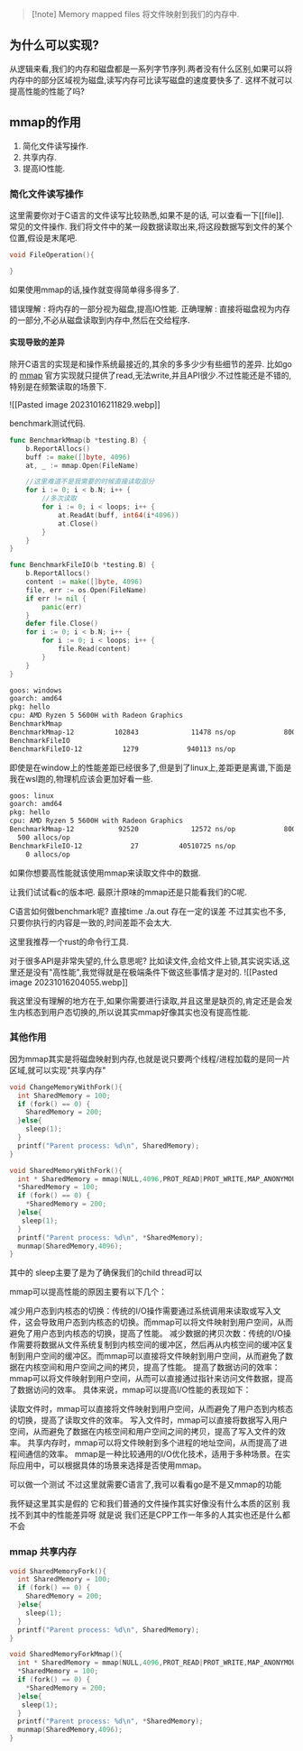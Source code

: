 >[!note] Memory mapped files 将文件映射到我们的内存中.

## 为什么可以实现?

从逻辑来看,我们的内存和磁盘都是一系列字节序列.两者没有什么区别,如果可以将内存中的部分区域视为磁盘,读写内存可比读写磁盘的速度要快多了. 
这样不就可以提高性能的性能了吗?

## mmap的作用

1. 简化文件读写操作. 
2. 共享内存.
3. 提高IO性能. 

### 简化文件读写操作 

这里需要你对于C语言的文件读写比较熟悉,如果不是的话, 可以查看一下[[file]].
常见的文件操作. 我们将文件中的某一段数据读取出来,将这段数据写到文件的某个位置,假设是末尾吧. 

```c
void FileOperation(){

}
```



如果使用mmap的话,操作就变得简单得多得多了.










错误理解 : 将内存的一部分视为磁盘,提高IO性能.
正确理解 : 直接将磁盘视为内存的一部分,不必从磁盘读取到内存中,然后在交给程序. 

#### 实现导致的差异

除开C语言的实现是和操作系统最接近的,其余的多多少少有些细节的差异.
比如go的 [mmap](https://pkg.go.dev/golang.org/x/exp/mmap) 官方实现就只提供了read,无法write,并且API很少.不过性能还是不错的,特别是在频繁读取的场景下. 

![[Pasted image 20231016211829.webp]]

benchmark测试代码.

```go
func BenchmarkMmap(b *testing.B) {
	b.ReportAllocs()
	buff := make([]byte, 4096)
	at, _ := mmap.Open(FileName)

	//这里难道不是我需要的时候直接读取部分
	for i := 0; i < b.N; i++ {
		//多次读取
		for i := 0; i < loops; i++ {
			at.ReadAt(buff, int64(i*4096))
			at.Close()
		}
	}
}

func BenchmarkFileIO(b *testing.B) {
	b.ReportAllocs()
	content := make([]byte, 4096)
	file, err := os.Open(FileName)
	if err != nil {
		panic(err)
	}
	defer file.Close()
	for i := 0; i < b.N; i++ {
		for i := 0; i < loops; i++ {
			file.Read(content)
		}
	}
}

```

```bash
goos: windows
goarch: amd64
pkg: hello
cpu: AMD Ryzen 5 5600H with Radeon Graphics
BenchmarkMmap
BenchmarkMmap-12          102843             11478 ns/op            8000 B/op 500 allocs/op
BenchmarkFileIO
BenchmarkFileIO-12          1279            940113 ns/op               3 B/op 0 allocs/op
```

即使是在window上的性能差距已经很多了,但是到了linux上,差距更是离谱,下面是我在wsl跑的,物理机应该会更加好看一些.
```bash
goos: linux
goarch: amd64
pkg: hello
cpu: AMD Ryzen 5 5600H with Radeon Graphics
BenchmarkMmap-12           92520             12572 ns/op            8000 B/op     
  500 allocs/op
BenchmarkFileIO-12            27          40510725 ns/op               4 B/op     
    0 allocs/op
```


如果你想要高性能就该使用mmap来读取文件中的数据. 


让我们试试看c的版本吧. 最原汁原味的mmap还是只能看我们的C呢. 

C语言如何做benchmark呢? 直接time ./a.out  存在一定的误差 不过其实也不多,只要你执行的内容是一致的,时间差距不会太大.

这里我推荐一个rust的命令行工具.


对于很多API是非常失望的,什么意思呢?
比如读文件,会给文件上锁,其实说实话,这里还是没有"高性能",我觉得就是在极端条件下做这些事情才是对的.
![[Pasted image 20231016204055.webp]]


我这里没有理解的地方在于,如果你需要进行读取,并且这里是缺页的,肯定还是会发生内核态到用户态切换的,所以说其实mmap好像其实也没有提高性能.













### 其他作用

因为mmap其实是将磁盘映射到内存,也就是说只要两个线程/进程加载的是同一片区域,就可以实现"共享内存"

```c
void ChangeMemoryWithFork(){
  int SharedMemory = 100;
  if (fork() == 0) {
    SharedMemory = 200;
  }else{
    sleep(1);
  } 
  printf("Parent process: %d\n", SharedMemory);
}

void SharedMemoryWithFork(){
  int * SharedMemory = mmap(NULL,4096,PROT_READ|PROT_WRITE,MAP_ANONYMOUS|MAP_SHARED,-1,0);
  *SharedMemory = 100;
  if (fork() == 0) {
    *SharedMemory = 200;
  }else{
   sleep(1);
  }
  printf("Parent process: %d\n", *SharedMemory);
  munmap(SharedMemory,4096);
}
```

其中的 sleep主要了是为了确保我们的child thread可以




mmap可以提高性能的原因主要有以下几个：


减少用户态到内核态的切换：传统的I/O操作需要通过系统调用来读取或写入文件，这会导致用户态到内核态的切换。而mmap可以将文件映射到用户空间，从而避免了用户态到内核态的切换，提高了性能。
减少数据的拷贝次数：传统的I/O操作需要将数据从文件系统复制到内核空间的缓冲区，然后再从内核空间的缓冲区复制到用户空间的缓冲区。而mmap可以直接将文件映射到用户空间，从而避免了数据在内核空间和用户空间之间的拷贝，提高了性能。
提高了数据访问的效率：mmap可以将文件映射到用户空间，从而可以直接通过指针来访问文件数据，提高了数据访问的效率。
具体来说，mmap可以提高I/O性能的表现如下：

读取文件时，mmap可以直接将文件映射到用户空间，从而避免了用户态到内核态的切换，提高了读取文件的效率。
写入文件时，mmap可以直接将数据写入用户空间，从而避免了数据在内核空间和用户空间之间的拷贝，提高了写入文件的效率。
共享内存时，mmap可以将文件映射到多个进程的地址空间，从而提高了进程间通信的效率。
mmap是一种比较通用的I/O优化技术，适用于多种场景。在实际应用中，可以根据具体的场景来选择是否使用mmap。



可以做一个测试 不过这里就需要C语言了,我可以看看go是不是又mmap的功能

我怀疑这里其实是假的 它和我们普通的文件操作其实好像没有什么本质的区别 我找不到其中的性能差异呀 就是说 我们还是CPP工作一年多的人其实也还是什么都不会






### mmap 共享内存

```c
void SharedMemoryFork(){
  int SharedMemory = 100;
  if (fork() == 0) {
    SharedMemory = 200;
  }else{
    sleep(1);
  } 
  printf("Parent process: %d\n", SharedMemory);
}

void SharedMemoryForkMmap(){
  int * SharedMemory = mmap(NULL,4096,PROT_READ|PROT_WRITE,MAP_ANONYMOUS|MAP_SHARED,-1,0);
  *SharedMemory = 100;
  if (fork() == 0) {
    *SharedMemory = 200;
  }else{
   sleep(1);
  }
  printf("Parent process: %d\n", *SharedMemory);
  munmap(SharedMemory,4096);
}

```
